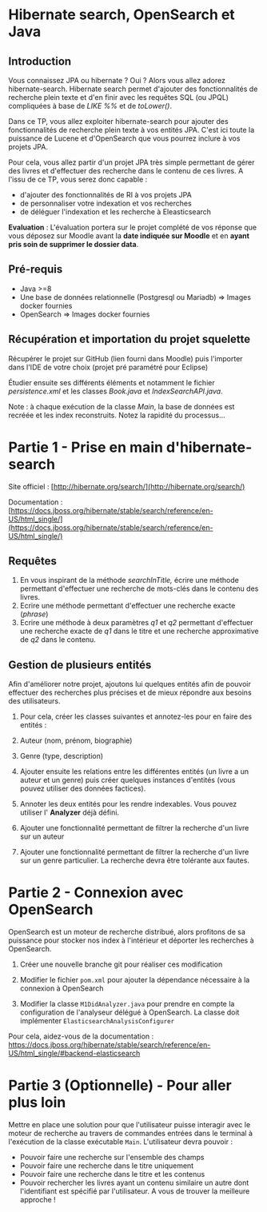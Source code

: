 # Hibernate search, OpenSearch et Java

## Introduction

Vous connaissez JPA ou hibernate ? Oui ? Alors vous allez adorez hibernate-search. Hibernate search permet d'ajouter des fonctionnalités de recherche plein texte et d'en finir avec les requêtes SQL (ou JPQL) compliquées à base de _LIKE %%_ et de _toLower()_.

Dans ce TP, vous allez exploiter hibernate-search pour ajouter des fonctionnalités de recherche plein texte à vos entités JPA. C'est ici toute la puissance de Lucene et d'OpenSearch que vous pourrez inclure à vos projets JPA.

Pour cela, vous allez partir d'un projet JPA très simple permettant de gérer des livres et d'effectuer des recherche dans le contenu de ces livres. A l'issu de ce TP, vous serez donc capable :

- d'ajouter des fonctionnalités de RI à vos projets JPA
- de personnaliser votre indexation et vos recherches
- de déléguer l'indexation et les recherche à Eleasticsearch

**Evaluation** : L'évaluation portera sur le projet complété de vos réponse que vous déposez sur Moodle avant la **date indiquée sur Moodle** et en **ayant pris soin de supprimer le dossier data**.

## Pré-requis

- Java >=8
- Une base de données relationnelle (Postgresql ou Mariadb) ⇒ Images docker fournies
- OpenSearch ⇒ Images docker fournies

## Récupération et importation du projet squelette

Récupérer le projet sur GitHub (lien fourni dans Moodle) puis l'importer dans l'IDE de votre choix (projet pré paramétré pour Eclipse)

Étudier ensuite ses différents éléments et notamment le fichier _persistence.xml_ et les classes _Book.java_ et _IndexSearchAPI.java_.

Note : à chaque exécution de la classe _Main_, la base de données est recréée et les index reconstruits. Notez la rapidité du processus...

# Partie 1 - Prise en main d'hibernate-search

Site officiel : [http://hibernate.org/search/](http://hibernate.org/search/)

Documentation : [https://docs.jboss.org/hibernate/stable/search/reference/en-US/html_single/](https://docs.jboss.org/hibernate/stable/search/reference/en-US/html_single/)

## Requêtes

1. En vous inspirant de la méthode _searchInTitle,_ écrire une méthode permettant d'effectuer une recherche de mots-clés dans le contenu des livres.
2. Ecrire une méthode permettant d'effectuer une recherche exacte (_phrase_)
3. Ecrire une méthode à deux paramètres _q1_ et _q2_ permettant d'effectuer une recherche exacte de _q1_ dans le titre et une recherche approximative de _q2_ dans le contenu.

## Gestion de plusieurs entités

Afin d'améliorer notre projet, ajoutons lui quelques entités afin de pouvoir effectuer des recherches plus précises et de mieux répondre aux besoins des utilisateurs.

1. Pour cela, créer les classes suivantes et annotez-les pour en faire des entités :

1. Auteur (nom, prénom, biographie)
2. Genre (type, description)

2. Ajouter ensuite les relations entre les différentes entités (un livre a un auteur et un genre) puis créer quelques instances d'entités (vous pouvez utiliser des données factices).

3. Annoter les deux entités pour les rendre indexables. Vous pouvez utiliser l' **Analyzer** déjà défini.

4. Ajouter une fonctionnalité permettant de filtrer la recherche d'un livre sur un auteur

5. Ajouter une fonctionnalité permettant de filtrer la recherche d'un livre sur un genre particulier. La recherche devra être tolérante aux fautes.

# Partie 2 - Connexion avec OpenSearch

OpenSearch est un moteur de recherche distribué, alors profitons de sa puissance pour stocker nos index à l'intérieur et déporter les recherches à OpenSearch.

1. Créer une nouvelle branche git pour réaliser ces modification

2. Modifier le fichier ``pom.xml`` pour ajouter la dépendance nécessaire à la connexion à OpenSearch

3. Modifier la classe ``M1DidAnalyzer.java`` pour prendre en compte la configuration de l'analyseur délégué à OpenSearch. La classe doit implémenter ``ElasticsearchAnalysisConfigurer``

Pour cela, aidez-vous de la documentation : https://docs.jboss.org/hibernate/stable/search/reference/en-US/html_single/#backend-elasticsearch

# Partie 3 (Optionnelle) - Pour aller plus loin

Mettre en place une solution pour que l'utilisateur puisse interagir avec le moteur de recherche au travers de commandes entrées dans le terminal à l'exécution de la classe exécutable ``Main``. L'utilisateur devra pouvoir :

- Pouvoir faire une recherche sur l'ensemble des champs
- Pouvoir faire une recherche dans le titre uniquement
- Pouvoir faire une recherche dans le titre et les contenus
- Pouvoir rechercher les livres ayant un contenu similaire un autre dont l'identifiant est spécifié par l'utilisateur. A vous de trouver la meilleure approche !